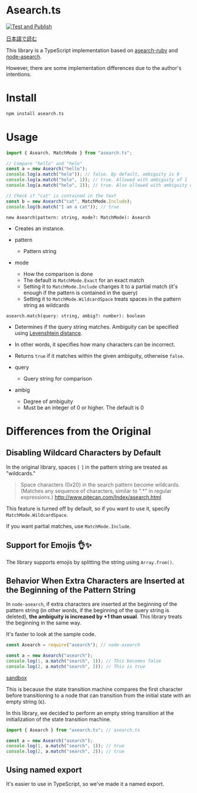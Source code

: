 # Asearch.ts

[![Test and Publish](https://github.com/teramotodaiki/asearch.ts/actions/workflows/test-and-publish.yml/badge.svg)](https://github.com/teramotodaiki/asearch.ts/actions/workflows/test-and-publish.yml)

[日本語で読む](README-ja.md)

This library is a TypeScript implementation based on [asearch-ruby](https://github.com/masui/asearch-ruby) and [node-asearch](https://github.com/shokai/node-asearch).

However, there are some implementation differences due to the author's intentions.

# Install

```bash
npm install asearch.ts
```

# Usage

```typescript
import { Asearch, MatchMode } from "asearch.ts";

// Compare "hello" and "helo"
const a = new Asearch("hello");
console.log(a.match("helo")); // false. By default, ambiguity is 0
console.log(a.match("helo", 1)); // true. Allowed with ambiguity of 1
console.log(a.match("helo", 2)); // true. Also allowed with ambiguity of 2

// Check if "cat" is contained in the text
const b = new Asearch("cat", MatchMode.Include);
console.log(b.match("I am a cat")); // true
```

`new Asearch(pattern: string, mode?: MatchMode): Asearch`

- Creates an instance.

- pattern
  - Pattern string
- mode
  - How the comparison is done
  - The default is `MatchMode.Exact` for an exact match
  - Setting it to `MatchMode.Include` changes it to a partial match (it's enough if the pattern is contained in the query)
  - Setting it to `MatchMode.WildcardSpace` treats spaces in the pattern string as wildcards

`asearch.match(query: string, ambig?: number): boolean`

- Determines if the query string matches. Ambiguity can be specified using [Levenshtein distance](https://en.wikipedia.org/wiki/Levenshtein_distance).
- In other words, it specifies how many characters can be incorrect.
- Returns `true` if it matches within the given ambiguity, otherwise `false`.

- query
  - Query string for comparison
- ambig
  - Degree of ambiguity
  - Must be an integer of 0 or higher. The default is 0

# Differences from the Original

## Disabling Wildcard Characters by Default

In the original library, spaces (` `) in the pattern string are treated as "wildcards."

> Space characters (0x20) in the search pattern become wildcards. (Matches any sequence of characters, similar to ".\*" in regular expressions.)
> http://www.pitecan.com/Index/asearch.html

This feature is turned off by default, so if you want to use it, specify `MatchMode.WildcardSpace`.

If you want partial matches, use `MatchMode.Include`.

## Support for Emojis 👌✨

The library supports emojis by splitting the string using `Array.from()`.

## Behavior When Extra Characters are Inserted at the Beginning of the Pattern String

In `node-asearch`, if extra characters are inserted at the beginning of the pattern string (in other words, if the beginning of the query string is deleted), **the ambiguity is increased by +1 than usual**. This library treats the beginning in the same way.

It's faster to look at the sample code.

```javascript
const Asearch = require("asearch"); // node-asearch

const a = new Asearch("asearch");
console.log(1, a.match("search", 1)); // This becomes false
console.log(2, a.match("search", 2)); // This is true
```

[sandbox](https://codesandbox.io/s/silly-mclaren-xguoi?file=/src/index.js)

This is because the state transition machine compares the first character before transitioning to a node that can transition from the initial state with an empty string (ε).

In this library, we decided to perform an empty string transition at the initialization of the state transition machine.

```typescript
import { Asearch } from "asearch.ts"; // asearch.ts

const a = new Asearch("asearch");
console.log(1, a.match("search", 1)); // true
console.log(2, a.match("search", 2)); // true
```

## Using named export

It's easier to use in TypeScript, so we've made it a named export.
